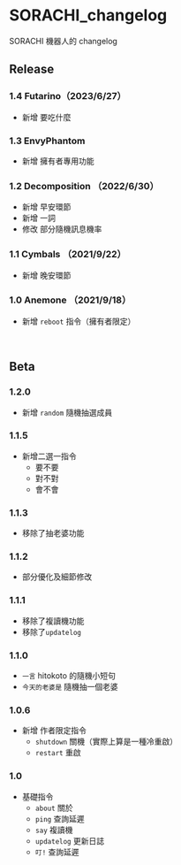 # SORACHI_changelog
SORACHI 機器人的 changelog
<br>

## Release

### 1.4 Futarino（2023/6/27）
+ 新增 要吃什麼

### 1.3 EnvyPhantom
+ 新增 擁有者專用功能

### 1.2 Decomposition （2022/6/30）
+ 新增 早安環節
+ 新增 一詞
+ 修改 部分隨機訊息機率

### 1.1 Cymbals （2021/9/22）
+ 新增 晚安環節

### 1.0 Anemone （2021/9/18）
+ 新增 `reboot` 指令（擁有者限定）

<br>

## Beta

### 1.2.0
+ 新增 `random` 隨機抽選成員

### 1.1.5
+ 新增二選一指令
	+ 要不要
	+ 對不對
	+ 會不會

### 1.1.3
+ 移除了抽老婆功能

### 1.1.2
+ 部分優化及細節修改

### 1.1.1
+ 移除了複讀機功能
+ 移除了`updatelog`

### 1.1.0
+ `一言` hitokoto 的隨機小短句
+ `今天的老婆是` 隨機抽一個老婆

### 1.0.6
+ 新增 作者限定指令
	+ `shutdown` 關機（實際上算是一種冷重啟）
	+ `restart` 重啟

### 1.0
+ 基礎指令
	+ `about` 關於
	+ `ping` 查詢延遲
	+ `say` 複讀機
	+ `updatelog` 更新日誌
	+ `叮!` 查詢延遲
